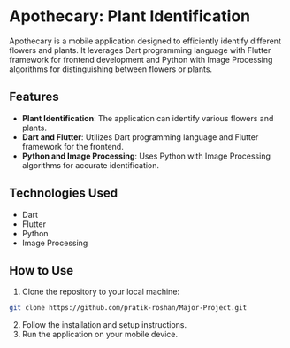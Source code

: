 # Apothecary: Plant Identification

Apothecary is a mobile application designed to efficiently identify different flowers and plants. It leverages Dart programming language with Flutter framework for frontend development and Python with Image Processing algorithms for distinguishing between flowers or plants.

## Features

- **Plant Identification**: The application can identify various flowers and plants.
- **Dart and Flutter**: Utilizes Dart programming language and Flutter framework for the frontend.
- **Python and Image Processing**: Uses Python with Image Processing algorithms for accurate identification.

## Technologies Used

- Dart
- Flutter
- Python
- Image Processing

## How to Use

1. Clone the repository to your local machine:
```bash
git clone https://github.com/pratik-roshan/Major-Project.git
```
2. Follow the installation and setup instructions.
3. Run the application on your mobile device.

